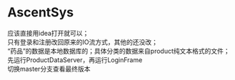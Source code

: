 # AscentSys
应该直接用idea打开就可以；<br>
只有登录和注册改回原来的IO流方式，其他的还没改；<br>
“药品”的数据是本地数据库的；具体分类的数据来自product纯文本格式的文件；<br>
先运行ProductDataServer，再运行LoginFrame <br>
切换master分支查看最终版本
